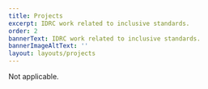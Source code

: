 ```yaml
---
title: Projects
excerpt: IDRC work related to inclusive standards.
order: 2
bannerText: IDRC work related to inclusive standards.
bannerImageAltText: ''
layout: layouts/projects
---
```

Not applicable.
